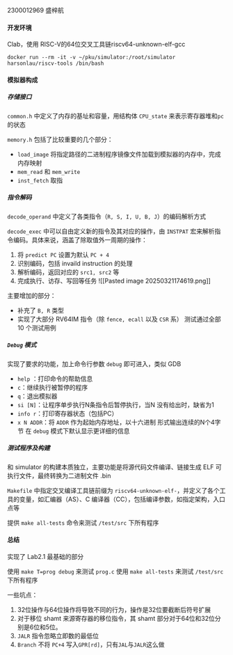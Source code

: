 2300012969 盛梓航

#### 开发环境
Clab，使用 RISC-V的64位交叉工具链riscv64-unknown-elf-gcc

`docker run --rm -it -v ~/pku/simulator:/root/simulator harsonlau/riscv-tools /bin/bash`

#### 模拟器构成
##### 存储接口
`common.h` 中定义了内存的基址和容量，用结构体 `CPU_state` 来表示寄存器堆和`pc`的状态

`memory.h` 包括了比较重要的几个部分：
- `load_image` 将指定路径的二进制程序镜像文件加载到模拟器的内存中，完成内存映射
- `mem_read` 和 `mem_write`
- `inst_fetch` 取指

##### 指令解码
`decode_operand` 中定义了各类指令（`R, S, I, U, B, J`）的编码解析方式

`decode_exec` 中可以自由定义新的指令及其对应的操作，由 `INSTPAT` 宏来解析指令编码。具体来说，涵盖了除取值外一周期的操作：
1. 将 `predict PC` 设置为默认 `PC + 4`
2. 识别编码，包括 invaild instruction 的处理
3. 解析编码，返回对应的 `src1, src2` 等
4. 完成执行、访存、写回等任务
![[Pasted image 20250321174619.png]]

主要增加的部分：
- 补充了 `B, R` 类型 
- 实现了大部分 RV64IM 指令（除 `fence, ecall` 以及 `CSR` 系）
测试通过全部 10 个测试用例

##### `Debug` 模式
实现了要求的功能，加上命令行参数 `debug` 即可进入，类似 GDB 
- `help` ：打印命令的帮助信息
- `c`：继续执行被暂停的程序
- `q`：退出模拟器
- `si [N]`：让程序单步执行N条指令后暂停执行，当N 没有给出时，缺省为1
- `info r`：打印寄存器状态（包括PC）
- `x N ADDR`：将 `ADDR` 作为起始内存地址，以十六进制 形式输出连续的N个4字节
在 `debug` 模式下默认显示更详细的信息

##### 测试程序及构建
和 simulator 的构建本质独立，主要功能是将源代码文件编译、链接生成 ELF 可执行文件，最终转换为二进制文件 .bin

`Makefile` 中指定交叉编译工具链前缀为 `riscv64-unknown-elf-`，并定义了各个工具的变量，如汇编器（AS）、C 编译器（CC），包括编译参数，如指定架构，入口点等

提供 `make all-tests` 命令来测试 `/test/src` 下所有程序

#### 总结
实现了 Lab2.1 最基础的部分

使用 `make T=prog debug` 来测试 `prog.c` 
使用 `make all-tests` 来测试 `/test/src` 下所有程序


一些坑点：
1. 32位操作与64位操作将导致不同的行为，操作是32位要截断后符号扩展
2. 对于移位 shamt 来源寄存器的移位指令，其 shamt 部分对于64位和32位分别是6位和5位。
3. `JALR` 指令忽略立即数的最低位
4. `Branch` 不将 `PC+4` 写入`GPR[rd]`，只有`JAL`与`JALR`这么做